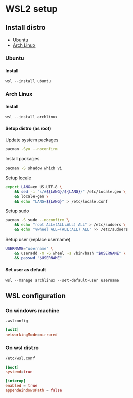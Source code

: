 # WSL2 setup

## Install distro

- [Ubuntu](#ubuntu)
- [Arch Linux](#arch-linux)

### Ubuntu

#### Install

```powershell
wsl --install ubuntu
```

### Arch Linux

#### Install

```powershell
wsl --install archlinux
```

#### Setup distro (as root)

Update system packages

```bash
pacman -Syu --noconfirm
```

Install packages

```bash
pacman -S shadow which vi
```

Setup locale

```bash
export LANG=en_US.UTF-8 \
    && sed -i "s/#${LANG}/${LANG}/" /etc/locale.gen \
    && locale-gen \
    && echo "LANG=${LANG}" > /etc/locale.conf
```

Setup sudo

```bash
pacman -S sudo --noconfirm \
    && echo "root ALL=(ALL:ALL) ALL" > /etc/sudoers \
    && echo "%wheel ALL=(ALL:ALL) ALL" >> /etc/sudoers
```

Setup user (replace username)

```bash
USERNAME="username" \
    && useradd -m -G wheel -s /bin/bash "$USERNAME" \
    && passwd "$USERNAME"
```

#### Set user as default

```powershell
wsl --manage archlinux --set-default-user username
```

## WSL configuration

### On windows machine

`.wslconfig`

```conf
[wsl2]
networkingMode=mirrored
```

### On wsl distro

`/etc/wsl.conf`

```conf
[boot]
systemd=true

[interop]
enabled = true
appendWindowsPath = false
```
